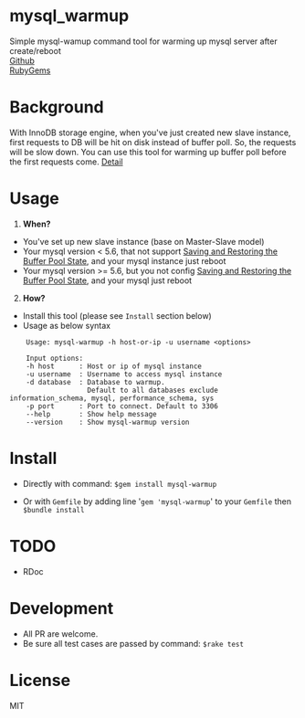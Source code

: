 # mysql_warmup
Simple mysql-wamup command tool for warming up mysql server after create/reboot <br/>
[Github](https://github.com/manhdaovan/mysql_warmup) <br/>
[RubyGems](https://rubygems.org/gems/mysql-warmup)

# Background
With InnoDB storage engine, when you've just created new slave instance,
first requests to DB will be hit on disk instead of buffer poll. So, the requests will be slow down.
You can use this tool for warming up buffer poll before the first requests come.
[Detail](https://www.percona.com/blog/2008/05/01/quickly-preloading-innodb-tables-in-the-buffer-pool/)

# Usage
1. **When?**
  * You've set up new slave instance (base on Master-Slave model)
  * Your mysql version < 5.6, that not support [Saving and Restoring the Buffer Pool State](https://dev.mysql.com/doc/refman/5.6/en/innodb-preload-buffer-pool.html), and your mysql instance just reboot
  * Your mysql version >= 5.6, but you not config [Saving and Restoring the Buffer Pool State](https://dev.mysql.com/doc/refman/5.6/en/innodb-preload-buffer-pool.html), and your mysql just reboot
2. **How?**
  * Install this tool (please see `Install` section below)
  * Usage as below syntax

```
    Usage: mysql-warmup -h host-or-ip -u username <options>

    Input options:
    -h host      : Host or ip of mysql instance
    -u username  : Username to access mysql instance
    -d database  : Database to warmup.
                   Default to all databases exclude information_schema, mysql, performance_schema, sys
    -p port      : Port to connect. Default to 3306
    --help       : Show help message
    --version    : Show mysql-warmup version
```

# Install
* Directly with command: `$gem install mysql-warmup`

* Or with `Gemfile` by adding line '`gem 'mysql-warmup`' to your `Gemfile` then `$bundle install`

# TODO
* RDoc

# Development
* All PR are welcome.
* Be sure all test cases are passed by command: `$rake test`

# License
MIT

